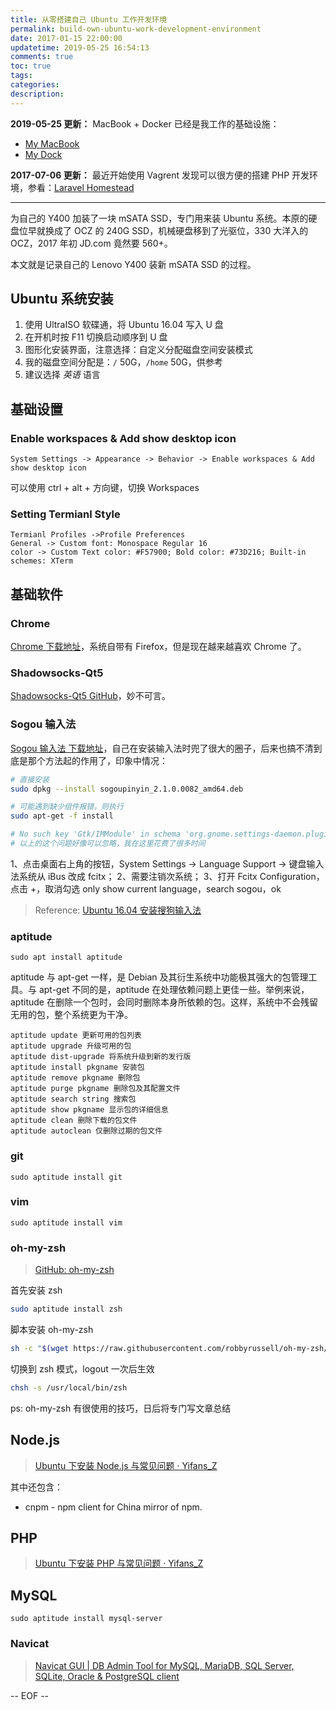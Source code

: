 ```yaml
---
title: 从零搭建自己 Ubuntu 工作开发环境
permalink: build-own-ubuntu-work-development-environment
date: 2017-01-15 22:00:00
updatetime: 2019-05-25 16:54:13
comments: true
toc: true
tags:
categories:
description:
---
```


**2019-05-25 更新：** MacBook + Docker 已经是我工作的基础设施：

- [My MacBook](/2019/05/20/my-macbook/)
- [My Dock](https://github.com/imzyf/my-dock)

<!-- more -->

**2017-07-06 更新：** 最近开始使用 Vagrent 发现可以很方便的搭建 PHP 开发环境，参看：[Laravel Homestead](https://laravel.com/docs/5.4/homestead)

---

为自己的 Y400 加装了一块 mSATA SSD，专门用来装 Ubuntu 系统。本原的硬盘位早就换成了 OCZ 的 240G SSD，机械硬盘移到了光驱位，330 大洋入的 OCZ，2017 年初 JD.com 竟然要 560+。

本文就是记录自己的 Lenovo Y400 装新 mSATA SSD 的过程。

## Ubuntu 系统安装

1. 使用 UltraISO 软碟通，将 Ubuntu 16.04 写入 U 盘
2. 在开机时按 F11 切换启动顺序到 U 盘
3. 图形化安装界面，注意选择：自定义分配磁盘空间安装模式
4. 我的磁盘空间分配是：`/` 50G，`/home` 50G，供参考
5. 建议选择 _英语_ 语言

## 基础设置

### Enable workspaces & Add show desktop icon

```
System Settings -> Appearance -> Behavior -> Enable workspaces & Add show desktop icon
```

可以使用 ctrl + alt + 方向键，切换 Workspaces

### Setting Termianl Style

```
Termianl Profiles ->Profile Preferences
General -> Custom font: Monospace Regular 16
color -> Custom Text color: #F57900; Bold color: #73D216; Built-in schemes: XTerm
```

## 基础软件

### Chrome

[Chrome 下载地址](http://www.google.cn/chrome/browser/desktop/index.html)，系统自带有 Firefox，但是现在越来越喜欢 Chrome 了。

### Shadowsocks-Qt5

[Shadowsocks-Qt5 GitHub](https://github.com/shadowsocks/shadowsocks-qt5/wiki/Installation)，妙不可言。

### Sogou 输入法

[Sogou 输入法 下载地址](http://pinyin.sogou.com/linux/?r=pinyin)，自己在安装输入法时兜了很大的圈子，后来也搞不清到底是那个方法起的作用了，印象中情况：

```bash
# 直接安装
sudo dpkg --install sogoupinyin_2.1.0.0082_amd64.deb

# 可能遇到缺少组件报错，则执行
sudo apt-get -f install

# No such key 'Gtk/IMModule' in schema 'org.gnome.settings-daemon.plugins.xsettings' as specified in override file '/usr/share/glib-2.0/schemas/50_sogoupinyin.gschema.override'; ignoring override for this key.
# 以上的这个问题好像可以忽略，我在这里花费了很多时间
```

1、点击桌面右上角的按钮，System Settings -> Language Support -> 键盘输入法系统从 iBus 改成 fcitx；
2、需要注销次系统；
3、打开 Fcitx Configuration，点击 +，取消勾选 only show current language，search sogou，ok

> Reference: [Ubuntu 16.04 安装搜狗输入法](http://www.voidcn.com/blog/caib1109/article/p-5793576.html)

### aptitude

```
sudo apt install aptitude
```

aptitude 与 apt-get 一样，是 Debian 及其衍生系统中功能极其强大的包管理工具。与 apt-get 不同的是，aptitude 在处理依赖问题上更佳一些。举例来说，aptitude 在删除一个包时，会同时删除本身所依赖的包。这样，系统中不会残留无用的包，整个系统更为干净。

```
aptitude update 更新可用的包列表
aptitude upgrade 升级可用的包
aptitude dist-upgrade 将系统升级到新的发行版
aptitude install pkgname 安装包
aptitude remove pkgname 删除包
aptitude purge pkgname 删除包及其配置文件
aptitude search string 搜索包
aptitude show pkgname 显示包的详细信息
aptitude clean 删除下载的包文件
aptitude autoclean 仅删除过期的包文件
```

### git

```
sudo aptitude install git
```

### vim

```
sudo aptitude install vim
```

### oh-my-zsh

> [GitHub: oh-my-zsh ](https://github.com/robbyrussell/oh-my-zsh/)

首先安装 zsh

```bash
sudo aptitude install zsh
```

脚本安装 oh-my-zsh

```bash
sh -c "$(wget https://raw.githubusercontent.com/robbyrussell/oh-my-zsh/master/tools/install.sh -O -)"
```

切换到 zsh 模式，logout 一次后生效

```bash
chsh -s /usr/local/bin/zsh
```

ps: oh-my-zsh 有很使用的技巧，日后将专门写文章总结

## Node.js

> [Ubuntu 下安装 Node.js 与常见问题 · Yifans_Z](/2017/07/06/install-node-js-in-ubuntu-and-faq/)

其中还包含：

- cnpm - npm client for China mirror of npm.

## PHP

> [Ubuntu 下安装 PHP 与常见问题 · Yifans_Z](/2017/07/04/install-php-in-ubuntu-and-faq/)

## MySQL

```
sudo aptitude install mysql-server
```

### Navicat

> [Navicat GUI | DB Admin Tool for MySQL, MariaDB, SQL Server, SQLite, Oracle &amp; PostgreSQL client](https://www.navicat.com/)

-- EOF --
